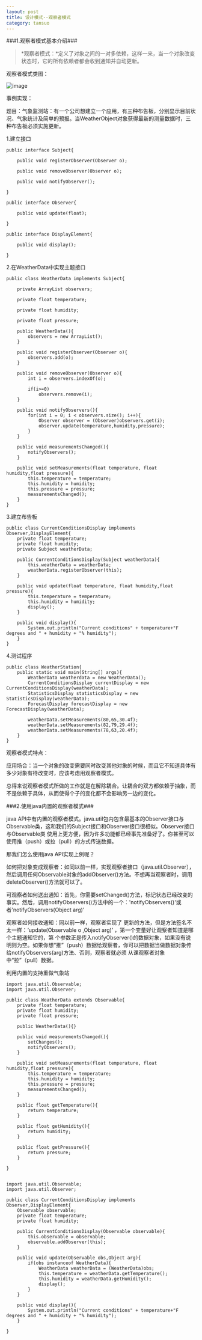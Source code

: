 ```yaml
---
layout: post
title: 设计模式--观察者模式
category: tansuo
---
```


###1.观察者模式基本介绍###

>*观察者模式：*定义了对象之间的一对多依赖，这样一来，当一个对象改变状态时，它的所有依赖者都会收到通知并自动更新。

观察者模式类图：

![image](/image/pattern_observer/1.png )

事例实现：

题目：气象监测站：有一个公司想建立一个应用，有三种布告板，分别显示目前状况、气象统计及简单的预报。当WeatherObject对象获得最新的测量数据时，三种布告板必须实施更新。

1.建立接口

	public interface Subject{

		public void registerObserver(Observer o);

		public void removeObserver(Observer o);

		public void notifyObserver();

	}

	public interface Observer{

		public void update(float);

	}

	public interface DisplayElement{

		public void display();

	}

2.在WeatherData中实现主题接口

	public class WeatherData implements Subject{
	
		private ArrayList observers;

		private float temperature;

		private float humidity;

		private float pressure;

		public WeatherData(){
			observers = new ArrayList();
		}

		public void registerObserver(Observer o){
			observers.add(o);
		}

		public void removeObserver(Observer o){
			int i = observers.indexOf(o);

			if(i>=0)
				observers.remove(i);
		}

		public void notifyObservers(){
			for(int i = 0; i < observers.size(); i++){
				Observer observer = (Observer)observers.get(i);
				observer.update(temperature,humidity,pressure);
			}
		}

		public void measurementsChanged(){
			notifyObservers();
		}

		public void setMeasurements(float temperature, float humidity,float pressure){
			this.temperature = temperature;
			this.humidity = humidity;
			this.pressure = pressure;
			measurementsChanged();
		}
	}

3.建立布告板

	public class CurrentConditionsDisplay implements Observer,DisplayElement{
		private float temperature;
		private float humidity;
		private Subject weatherData;

		public CurrentConditionsDisplay(Subject weatherData){
			this.weatherData = weatherData;
			weatherData.registerObserver(this);
		}

		public void update(float temperature, float humidity,float pressure){
			this.temperature = temperature;
			this.humidity = humidity;
			display();
		}

		public void display(){
			System.out.println("Current conditions" + temperature+"F degrees and " + humidity + "% humidity");
		}
	}


4.测试程序

	public class WeatherStation{
		public static void main(String[] args){
			WeatherData weatherdata = new WeatherData();
			CurrentConditionsDisplay currentDisplay = new CurrentConditionsDisplay(weatherData);
			StatisticsDisplay statisticsDisplay = new StatisticsDisplay(weatherData);
			ForecastDisplay forecastDisplay = new ForecastDisplay(weatherData);

			weatherData.setMeasurements(80,65,30.4f);
			weatherData.setMeasurements(82,79,29.4f);
			weatherData.setMeasurements(78,63,20.4f);
		}
	}

观察者模式特点：

应用场合：当一个对象的改变需要同时改变其他对象的时候，而且它不知道具体有多少对象有待改变时，应该考虑用观察者模式。

总得来说观察者模式所做的工作就是在解除耦合。让耦合的双方都依赖于抽象，而不是依赖于具体，从而使得个子的变化都不会影响另一边的变化。

###2.使用java内置的观察者模式###

java API中有内置的观察者模式。java.util包内包含最基本的Observer接口与Observable类，这和我们的Subject接口和Observer接口很相似。Observer接口与Observable类
使用上更方便，因为许多功能都已经事先准备好了。你甚至可以使用推（push）或拉（pull）的方式传送数据。

那我们怎么使用java API实现上例呢？

如何把对象变成观察者：如同以前一样，实现观察者接口（java.util.Observer），然后调用任何Observable对象的addObserver()方法。不想再当观察者时，调用deleteObserver()方法就可以了。

可观察者如何送出通知：首先，你需要setChanged()方法，标记状态已经改变的事实。然后，调用notifyObservers()方法中的一个：'notifyObservers()'或者'notifyObservers(Object arg)'

观察者如何接收通知：同以前一样，观察者实现了 更新的方法，但是方法签名不太一样：‘update(Observable o ,Object arg)’ ，第一个变量好让观察者知道是哪个主题通知它的，第
个参数正是传入notifyObserver()的数据对象，如果没有说明则为空。如果你想“推”（push）数据给观察者，你可以把数据当做数据对象传给notifyObservers(arg)方法、否则，观察者就必须
从课观察者对象中“拉”（pull）数据。

利用内置的支持重做气象站

	import java.util.Observable;
	import java.util.Observer;

	public class WeatherData extends Observable{
		private float temperature;
		private float humidity;
		private float pressure;

		public WeatherData(){}

		public void measurementsChanged(){
			setChanges();
			notifyObservers();
		}

		public void setMeasurements(float temperature, float humidity,float pressure){
			this.temperature = temperature;
			this.humidity = humidity;
			this.pressure = pressure;
			measurementsChanged();
		}

		public float getTemperature(){
			return temperature;
		}

		public float getHumidity(){
			return humidity;
		}

		public float getPressure(){
			return pressure;
		}

	}


	import java.util.Observable;
	import java.util.Observer;
	
	public class CurrentConditionsDisplay implements Observer,DisplayElement{
		Observable observable;
		private float temperature;
		private float humidity;

		public CurrentConditionsDisplay(Observable observable){
			this.observable = observable;
			observable.addObserver(this);
		}

		public void update(Observable obs,Object arg){
			if(obs instanceof WeatherData){
				WeatherData weatherData = (WeatherData)obs;
				this.temperature = weatherData.getTemperature();
				this.humidity = weatherData.getHumidity();
				display();
			}
		}

		public void display(){
			System.out.println("Current conditions" + temperature+"F degrees and " + humidity + "% humidity");
		}

	}